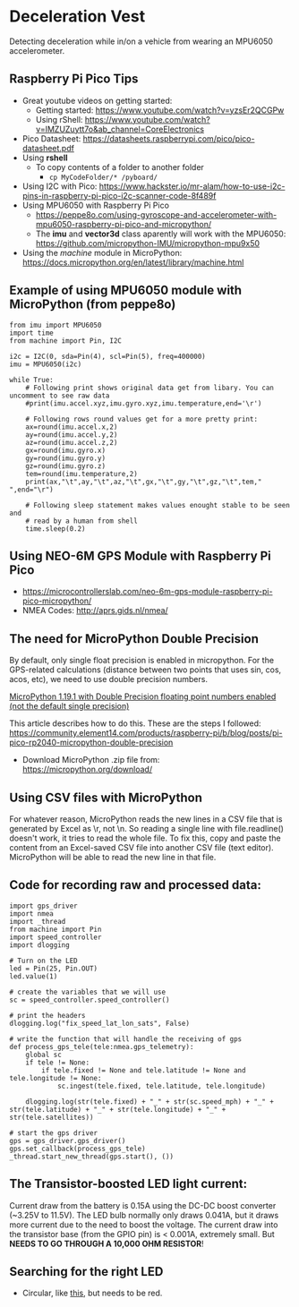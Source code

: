# Deceleration Vest
Detecting deceleration while in/on a vehicle from wearing an MPU6050 accelerometer.

## Raspberry Pi Pico Tips
- Great youtube videos on getting started:
    - Getting started: https://www.youtube.com/watch?v=yzsEr2QCGPw
    - Using rShell: https://www.youtube.com/watch?v=IMZUZuytt7o&ab_channel=CoreElectronics
- Pico Datasheet: https://datasheets.raspberrypi.com/pico/pico-datasheet.pdf
- Using **rshell**
    - To copy contents of a folder to another folder
        - `cp MyCodeFolder/* /pyboard/`
- Using I2C with Pico:  https://www.hackster.io/mr-alam/how-to-use-i2c-pins-in-raspberry-pi-pico-i2c-scanner-code-8f489f
- Using MPU6050 with Raspberry Pi Pico
    - https://peppe8o.com/using-gyroscope-and-accelerometer-with-mpu6050-raspberry-pi-pico-and-micropython/
    - The **imu** and **vector3d** class aparently will work with the MPU6050: https://github.com/micropython-IMU/micropython-mpu9x50
- Using the *machine* module in MicroPython: https://docs.micropython.org/en/latest/library/machine.html

## Example of using MPU6050 module with MicroPython (from peppe8o)
```
from imu import MPU6050
import time
from machine import Pin, I2C

i2c = I2C(0, sda=Pin(4), scl=Pin(5), freq=400000)
imu = MPU6050(i2c)

while True:
    # Following print shows original data get from libary. You can uncomment to see raw data
    #print(imu.accel.xyz,imu.gyro.xyz,imu.temperature,end='\r')
    
    # Following rows round values get for a more pretty print:
    ax=round(imu.accel.x,2)
    ay=round(imu.accel.y,2)
    az=round(imu.accel.z,2)
    gx=round(imu.gyro.x)
    gy=round(imu.gyro.y)
    gz=round(imu.gyro.z)
    tem=round(imu.temperature,2)
    print(ax,"\t",ay,"\t",az,"\t",gx,"\t",gy,"\t",gz,"\t",tem,"        ",end="\r")
    
    # Following sleep statement makes values enought stable to be seen and
    # read by a human from shell
    time.sleep(0.2)
```

## Using NEO-6M GPS Module with Raspberry Pi Pico
- https://microcontrollerslab.com/neo-6m-gps-module-raspberry-pi-pico-micropython/
- NMEA Codes: http://aprs.gids.nl/nmea/

## The need for MicroPython Double Precision
By default, only single float precision is enabled in micropython. For the GPS-related calculations (distance between two points that uses sin, cos, acos, etc), we need to use double precision numbers. 

[MicroPython 1.19.1 with Double Precision floating point numbers enabled (not the default single precision)](micropython-1.19.1-double-precision.uf2)

This article describes how to do this. These are the steps I followed: https://community.element14.com/products/raspberry-pi/b/blog/posts/pi-pico-rp2040-micropython-double-precision
- Download MicroPython .zip file from: https://micropython.org/download/

## Using CSV files with MicroPython
For whatever reason, MicroPython reads the new lines in a CSV file that is generated by Excel as \r, not \n. So reading a single line with file.readline() doesn't work, it tries to read the whole file. To fix this, copy and paste the content from an Excel-saved CSV file into another CSV file (text editor). MicroPython will be able to read the new line in that file.

## Code for recording raw and processed data:
```
import gps_driver
import nmea
import _thread
from machine import Pin
import speed_controller
import dlogging

# Turn on the LED
led = Pin(25, Pin.OUT)
led.value(1)

# create the variables that we will use
sc = speed_controller.speed_controller()

# print the headers
dlogging.log("fix_speed_lat_lon_sats", False)

# write the function that will handle the receiving of gps
def process_gps_tele(tele:nmea.gps_telemetry):
    global sc
    if tele != None:
        if tele.fixed != None and tele.latitude != None and tele.longitude != None:
            sc.ingest(tele.fixed, tele.latitude, tele.longitude)
    
    dlogging.log(str(tele.fixed) + "_" + str(sc.speed_mph) + "_" + str(tele.latitude) + "_" + str(tele.longitude) + "_" + str(tele.satellites))

# start the gps driver
gps = gps_driver.gps_driver()
gps.set_callback(process_gps_tele)
_thread.start_new_thread(gps.start(), ())
```

## The Transistor-boosted LED light current:
Current draw from the battery is 0.15A using the DC-DC boost converter (~3.25V to 11.5V).
The LED bulb normally only draws 0.041A, but it draws more current due to the need to boost the voltage.
The current draw into the transistor base (from the GPIO pin) is < 0.001A, extremely small. But **NEEDS TO GO THROUGH A 10,000 OHM RESISTOR**!

## Searching for the right LED
- Circular, like [this](https://www.amazon.com/Landscape-Halogen-Equivalent-Daylight-Recessed/dp/B07N86919J/ref=sr_1_58?crid=2HQB8UFH497GN&keywords=BAOMING+G4+led+red&qid=1658066241&sprefix=baoming+g4+led+re%2Caps%2C72&sr=8-58), but needs to be red.
